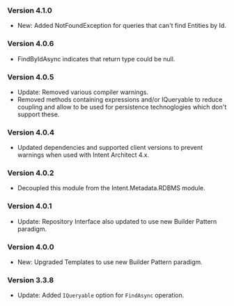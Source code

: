 ### Version 4.1.0

- New: Added NotFoundException for queries that can't find Entities by Id.

### Version 4.0.6

- FindByIdAsync indicates that return type could be null.

### Version 4.0.5

- Update: Removed various compiler warnings.
- Removed methods containing expressions and/or IQueryable to reduce coupling and allow to be used for persistence technoglogies which don't support these.

### Version 4.0.4

- Updated dependencies and supported client versions to prevent warnings when used with Intent Architect 4.x.

### Version 4.0.2

- Decoupled this module from the Intent.Metadata.RDBMS module.

### Version 4.0.1

- Update: Repository Interface also updated to use new Builder Pattern paradigm.

### Version 4.0.0

- New: Upgraded Templates to use new Builder Pattern paradigm.

### Version 3.3.8

- Update: Added `IQueryable` option for `FindAsync` operation.
